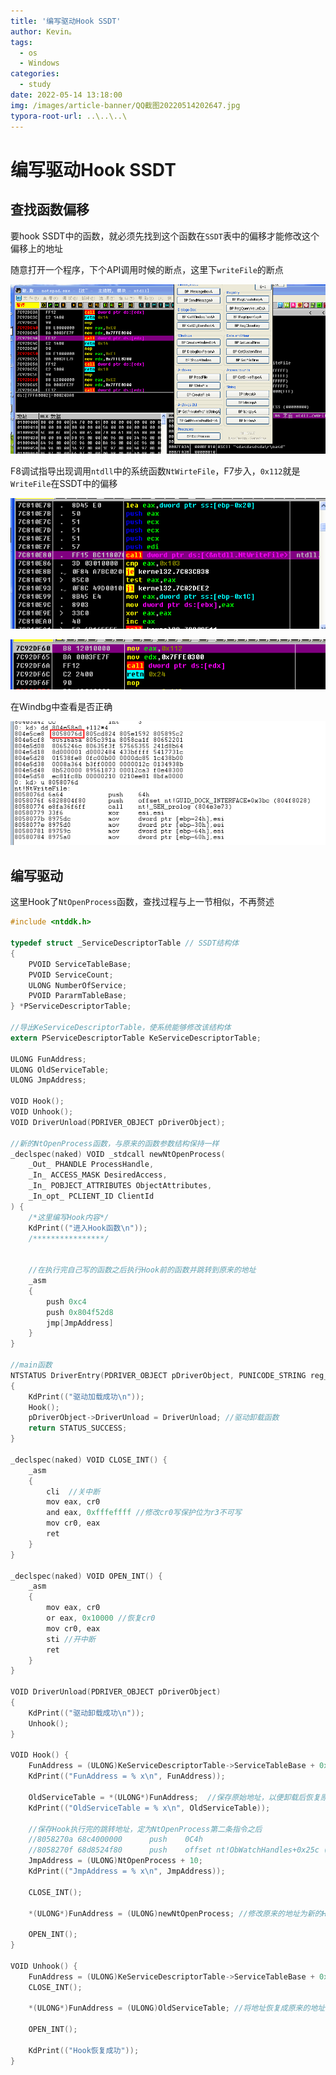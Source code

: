 ```yaml
---
title: '编写驱动Hook SSDT'
author: Kevin。
tags:
  - os
  - Windows
categories:
  - study
date: 2022-05-14 13:18:00
img: /images/article-banner/QQ截图20220514202647.jpg
typora-root-url: ..\..\..\
---
```


# 编写驱动Hook SSDT

## 查找函数偏移

要hook SSDT中的函数，就必须先找到这个函数在`SSDT`表中的偏移才能修改这个偏移上的地址

随意打开一个程序，下个API调用时候的断点，这里下`writeFile`的断点

![下断点](/images/image-20220514200909573.png)

F8调试指导出现调用`ntdll`中的系统函数`NtWirteFile`，F7步入，`0x112`就是`WriteFile`在SSDT中的偏移

![F8调试](/images/image-20220514200948112.png)

![0x112偏移](/images/image-20220514201055813.png)

在Windbg中查看是否正确

![找到NtWriteFile](/images/image-20220514201211094.png)

## 编写驱动

这里Hook了`NtOpenProcess`函数，查找过程与上一节相似，不再赘述

```c
#include <ntddk.h>

typedef struct _ServiceDescriptorTable // SSDT结构体
{
	PVOID ServiceTableBase;
	PVOID ServiceCount;
	ULONG NumberOfService;
	PVOID PararmTableBase;
} *PServiceDescriptorTable;

//导出KeServiceDescriptorTable，使系统能够修改该结构体
extern PServiceDescriptorTable KeServiceDescriptorTable;  

ULONG FunAddress;
ULONG OldServiceTable;
ULONG JmpAddress;

VOID Hook();
VOID Unhook();
VOID DriverUnload(PDRIVER_OBJECT pDriverObject);

//新的NtOpenProcess函数，与原来的函数参数结构保持一样
_declspec(naked) VOID _stdcall newNtOpenProcess(
	_Out_ PHANDLE ProcessHandle,
	_In_ ACCESS_MASK DesiredAccess,
	_In_ POBJECT_ATTRIBUTES ObjectAttributes,
	_In_opt_ PCLIENT_ID ClientId
) {
    /*这里编写Hook内容*/
	KdPrint(("进入Hook函数\n"));
	/****************/
    
    
	//在执行完自己写的函数之后执行Hook前的函数并跳转到原来的地址
	_asm
	{
		push 0xc4  
		push 0x804f52d8
		jmp[JmpAddress]
	}
}

//main函数
NTSTATUS DriverEntry(PDRIVER_OBJECT pDriverObject, PUNICODE_STRING reg_path)
{
	KdPrint(("驱动加载成功\n"));
	Hook();
    pDriverObject->DriverUnload = DriverUnload; //驱动卸载函数
	return STATUS_SUCCESS;
}

_declspec(naked) VOID CLOSE_INT() {
	_asm
	{
		cli  //关中断
		mov eax, cr0
		and eax, 0xfffeffff //修改cr0写保护位为r3不可写
		mov cr0, eax
		ret
	}
}

_declspec(naked) VOID OPEN_INT() {
	_asm
	{
		mov eax, cr0
		or eax, 0x10000 //恢复cr0
		mov cr0, eax
		sti //开中断
		ret
	}
}

VOID DriverUnload(PDRIVER_OBJECT pDriverObject)
{
	KdPrint(("驱动卸载成功\n"));
	Unhook();
}

VOID Hook() {
	FunAddress = (ULONG)KeServiceDescriptorTable->ServiceTableBase + 0x7a * 4; //基址 + 函数编号 x 4
	KdPrint(("FunAddress = % x\n", FunAddress));

	OldServiceTable = *(ULONG*)FunAddress;  //保存原始地址，以便卸载后恢复原始地址
	KdPrint(("OldServiceTable = % x\n", OldServiceTable));

	//保存Hook执行完的跳转地址，定为NtOpenProcess第二条指令之后
	//8058270a 68c4000000      push    0C4h
	//8058270f 68d8524f80      push    offset nt!ObWatchHandles+0x25c (804f52d8)
	JmpAddress = (ULONG)NtOpenProcess + 10; 
	KdPrint(("JmpAddress = % x\n", JmpAddress));

	CLOSE_INT();

	*(ULONG*)FunAddress = (ULONG)newNtOpenProcess; //修改原来的地址为新的Hook地址

	OPEN_INT();
}

VOID Unhook() {
	FunAddress = (ULONG)KeServiceDescriptorTable->ServiceTableBase + 0x7a * 4;
	CLOSE_INT();

	*(ULONG*)FunAddress = (ULONG)OldServiceTable; //将地址恢复成原来的地址

	OPEN_INT();

	KdPrint(("Hook恢复成功"));
}
```

